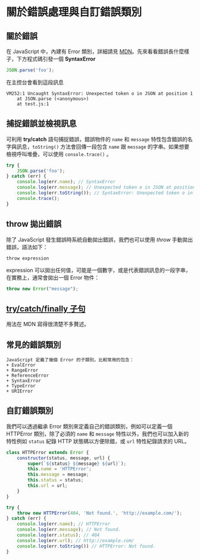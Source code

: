 # 關於錯誤處理與自訂錯誤類別

## 關於錯誤
在 JavaScript 中，內建有 Error 類別，詳細請見 [MDN](https://developer.mozilla.org/en-US/docs/Web/JavaScript/Reference/Global_Objects/Error)。先來看看錯誤長什麼樣子，下方程式碼引發一個 **SyntaxError** 
```js
JSON.parse('foo');
```
在主控台會看到這段訊息
```
VM252:1 Uncaught SyntaxError: Unexpected token o in JSON at position 1
    at JSON.parse (<anonymous>)
    at test.js:1
```

## 捕捉錯誤並檢視訊息
可利用 **try/catch** 語句捕捉錯誤，錯誤物件的 `name` 和 `message` 特性包含錯誤的名字與訊息，`toString()` 方法會回傳一段包含 `name` 跟 `message` 的字串。如果想要檢視呼叫堆疊，可以使用 `console.trace()` 。
```js
try {
    JSON.parse('foo');
} catch (err) {
    console.log(err.name); // SyntaxError
    console.log(err.message); // Unexpected token o in JSON at position 1
    console.log(err.toString()); // SyntaxError: Unexpected token o in JSON at position 1
    console.trace();
}
```

## throw 拋出錯誤
除了 JavaScript 發生錯誤時系統自動拋出錯誤，我們也可以使用 *throw* 手動拋出錯誤，語法如下：
```
throw expression
```
expression 可以拋出任何值，可能是一個數字，或是代表錯誤訊息的一段字串，在實務上，通常會拋出一個 Error 物件：
```js
throw new Error("message");
```

## [try/catch/finally 子句](https://developer.mozilla.org/en-US/docs/Web/JavaScript/Reference/Global_Objects/Error)
用法在 MDN 寫得很清楚不多贅述。


## 常見的錯誤類別
    JavaScript 定義了幾個 Error 的子類別，比較常用的包含：
    + EvalError
    + RangeError
    + ReferenceError
    + SyntaxError
    + TypeError
    + URIError

## 自訂錯誤類別
我們可以透過繼承 Error 類別來定義自己的錯誤類別，例如可以定義一個 HTTPError 類別，除了必須的 `name` 和 `message` 特性以外，我們也可以加入新的特性例如 `status` 紀錄 HTTP 狀態碼以方便除錯，或 `url` 特性紀錄請求的 URL。
```js
class HTTPError extends Error {
    constructor(status, message, url) {
        super(`${status} ${message} ${url}`);
        this.name = 'HTTPError';
        this.message = message;
        this.status = status;
        this.url = url;
    }
}

try {
    throw new HTTPError(404, 'Not found.', 'http://example.com/');
} catch (err) {
    console.log(err.name); // HTTPError
    console.log(err.message); // Not found.
    console.log(err.status); // 404
    console.log(err.url); // http://example.com/
    console.log(err.toString()) // HTTPError: Not found.
}
```
